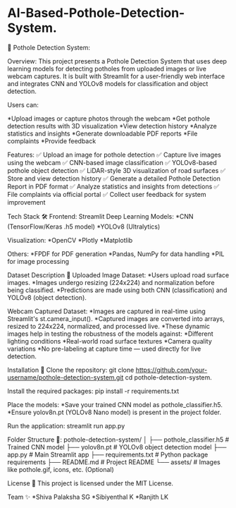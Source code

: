 # AI-Based-Pothole-Detection-System.
🚧 Pothole Detection System:

Overview:
This project presents a Pothole Detection System that uses deep learning models for detecting potholes from uploaded images or live webcam captures.
It is built with Streamlit for a user-friendly web interface and integrates CNN and YOLOv8 models for classification and object detection.

Users can:

*Upload images or capture photos through the webcam
*Get pothole detection results with 3D visualization
*View detection history
*Analyze statistics and insights
*Generate downloadable PDF reports
*File complaints
*Provide feedback

Features:
✅ Upload an image for pothole detection
✅ Capture live images using the webcam
✅ CNN-based image classification
✅ YOLOv8-based pothole object detection
✅ LiDAR-style 3D visualization of road surfaces
✅ Store and view detection history
✅ Generate a detailed Pothole Detection Report in PDF format
✅ Analyze statistics and insights from detections
✅ File complaints via official portal
✅ Collect user feedback for system improvement

Tech Stack 🛠
Frontend: Streamlit
Deep Learning Models:
 *CNN (TensorFlow/Keras .h5 model)
 *YOLOv8 (Ultralytics)

Visualization:
 *OpenCV
 *Plotly
 *Matplotlib

Others:
 *FPDF for PDF generation
 *Pandas, NumPy for data handling
 *PIL for image processing

Dataset Description 📂
Uploaded Image Dataset:
 *Users upload road surface images.
 *Images undergo resizing (224x224) and normalization before being classified.
 *Predictions are made using both CNN (classification) and YOLOv8 (object detection).

Webcam Captured Dataset:
 *Images are captured in real-time using Streamlit's st.camera_input().
 *Captured images are converted into arrays, resized to 224x224, normalized, and processed live.
 *These dynamic images help in testing the robustness of the models against:
    *Different lighting conditions
    *Real-world road surface textures
    *Camera quality variations
 *No pre-labeling at capture time — used directly for live detection.

 Installation 🔧
Clone the repository:
git clone https://github.com/your-username/pothole-detection-system.git
cd pothole-detection-system.

Install the required packages:
pip install -r requirements.txt

Place the models:
 *Save your trained CNN model as pothole_classifier.h5.
 *Ensure yolov8n.pt (YOLOv8 Nano model) is present in the project folder.

Run the application:
streamlit run app.py

Folder Structure 📁:
pothole-detection-system/
│
├── pothole_classifier.h5     # Trained CNN model
├── yolov8n.pt                 # YOLOv8 object detection model
├── app.py                     # Main Streamlit app
├── requirements.txt           # Python package requirements
├── README.md                  # Project README
└── assets/                    # Images like pothole.gif, icons, etc. (Optional)

License 📜
This project is licensed under the MIT License.

Team ✨
*Shiva Palaksha SG
*Sibiyenthal K
*Ranjith LK



